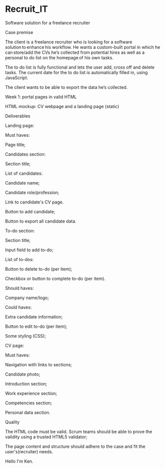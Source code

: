 # Recruit_IT
Software solution for a freelance recruiter


Case premise 

The client is a freelance recruiter who is looking for a software solution to enhance his workflow. He wants a custom-built portal in which he can store/add the CVs he’s collected from potential hires as well as a personal to do list on the homepage of his own tasks.    

The to do list is fully functional and lets the user add, cross off and delete tasks. The current date for the to do list is automatically filled in, using JavaScript.  

The client wants to be able to export the data he’s collected. 

Week 1: portal pages in valid HTML 

HTML mockup: CV webpage and a landing page (static) 

Deliverables 

Landing page: 

Must haves: 

Page title; 

Candidates section: 

Section title; 

List of candidates: 

Candidate name; 

Candidate role/profession; 

Link to candidate's CV page. 

Button to add candidate; 

Button to export all candidate data. 

To-do section: 

Section title; 

Input field to add to-do; 

List of to-dos: 

Button to delete to-do (per item); 

Checkbox or button to complete to-do (per item). 

Should haves: 

Company name/logo; 

Could haves: 

Extra candidate information; 

Button to edit to-do (per item); 

Some styling (CSS); 

CV page: 

Must haves: 

Navigation with links to sections;  

Candidate photo; 

Introduction section; 

Work experience section; 

Competencies section; 

Personal data section. 

Quality 

The HTML code must be valid. Scrum teams should be able to prove the validity using a trusted HTML5 validator; 

The page content and structure should adhere to the case and fit the user's(recruiter) needs.   

Hello I'm Ken.